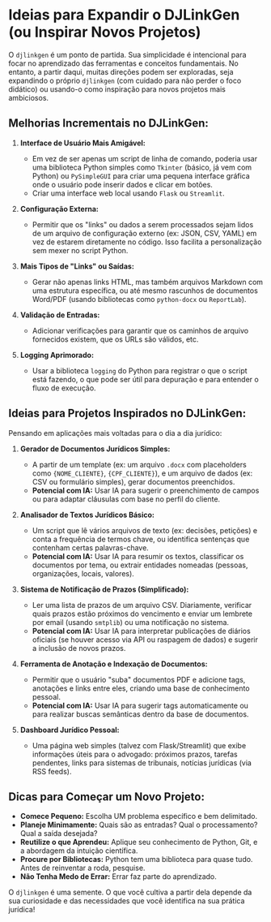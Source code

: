 # Ideias para Expandir o DJLinkGen (ou Inspirar Novos Projetos)

O `djlinkgen` é um ponto de partida. Sua simplicidade é intencional para focar no aprendizado das ferramentas e conceitos fundamentais. No entanto, a partir daqui, muitas direções podem ser exploradas, seja expandindo o próprio `djlinkgen` (com cuidado para não perder o foco didático) ou usando-o como inspiração para novos projetos mais ambiciosos.

## Melhorias Incrementais no DJLinkGen:

1.  **Interface de Usuário Mais Amigável:**
    *   Em vez de ser apenas um script de linha de comando, poderia usar uma biblioteca Python simples como `Tkinter` (básico, já vem com Python) ou `PySimpleGUI` para criar uma pequena interface gráfica onde o usuário pode inserir dados e clicar em botões.
    *   Criar uma interface web local usando `Flask` ou `Streamlit`.

2.  **Configuração Externa:**
    *   Permitir que os "links" ou dados a serem processados sejam lidos de um arquivo de configuração externo (ex: JSON, CSV, YAML) em vez de estarem diretamente no código. Isso facilita a personalização sem mexer no script Python.

3.  **Mais Tipos de "Links" ou Saídas:**
    *   Gerar não apenas links HTML, mas também arquivos Markdown com uma estrutura específica, ou até mesmo rascunhos de documentos Word/PDF (usando bibliotecas como `python-docx` ou `ReportLab`).

4.  **Validação de Entradas:**
    *   Adicionar verificações para garantir que os caminhos de arquivo fornecidos existem, que os URLs são válidos, etc.

5.  **Logging Aprimorado:**
    *   Usar a biblioteca `logging` do Python para registrar o que o script está fazendo, o que pode ser útil para depuração e para entender o fluxo de execução.

## Ideias para Projetos Inspirados no DJLinkGen:

Pensando em aplicações mais voltadas para o dia a dia jurídico:

1.  **Gerador de Documentos Jurídicos Simples:**
    *   A partir de um template (ex: um arquivo `.docx` com placeholders como `{NOME_CLIENTE}`, `{CPF_CLIENTE}`), e um arquivo de dados (ex: CSV ou formulário simples), gerar documentos preenchidos.
    *   **Potencial com IA:** Usar IA para sugerir o preenchimento de campos ou para adaptar cláusulas com base no perfil do cliente.

2.  **Analisador de Textos Jurídicos Básico:**
    *   Um script que lê vários arquivos de texto (ex: decisões, petições) e conta a frequência de termos chave, ou identifica sentenças que contenham certas palavras-chave.
    *   **Potencial com IA:** Usar IA para resumir os textos, classificar os documentos por tema, ou extrair entidades nomeadas (pessoas, organizações, locais, valores).

3.  **Sistema de Notificação de Prazos (Simplificado):**
    *   Ler uma lista de prazos de um arquivo CSV. Diariamente, verificar quais prazos estão próximos do vencimento e enviar um lembrete por email (usando `smtplib`) ou uma notificação no sistema.
    *   **Potencial com IA:** Usar IA para interpretar publicações de diários oficiais (se houver acesso via API ou raspagem de dados) e sugerir a inclusão de novos prazos.

4.  **Ferramenta de Anotação e Indexação de Documentos:**
    *   Permitir que o usuário "suba" documentos PDF e adicione tags, anotações e links entre eles, criando uma base de conhecimento pessoal.
    *   **Potencial com IA:** Usar IA para sugerir tags automaticamente ou para realizar buscas semânticas dentro da base de documentos.

5.  **Dashboard Jurídico Pessoal:**
    *   Uma página web simples (talvez com Flask/Streamlit) que exibe informações úteis para o advogado: próximos prazos, tarefas pendentes, links para sistemas de tribunais, notícias jurídicas (via RSS feeds).

## Dicas para Começar um Novo Projeto:

*   **Comece Pequeno:** Escolha UM problema específico e bem delimitado.
*   **Planeje Minimamente:** Quais são as entradas? Qual o processamento? Qual a saída desejada?
*   **Reutilize o que Aprendeu:** Aplique seu conhecimento de Python, Git, e a abordagem da intuição científica.
*   **Procure por Bibliotecas:** Python tem uma biblioteca para quase tudo. Antes de reinventar a roda, pesquise.
*   **Não Tenha Medo de Errar:** Errar faz parte do aprendizado.

O `djlinkgen` é uma semente. O que você cultiva a partir dela depende da sua curiosidade e das necessidades que você identifica na sua prática jurídica!
